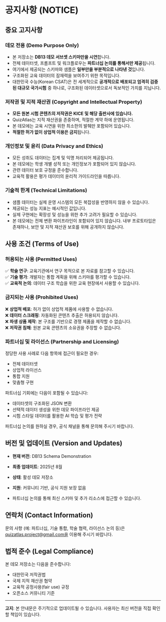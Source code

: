 # 공지사항 (NOTICE)

## 중요 고지사항

### 데모 전용 (Demo Purpose Only)

- 본 저장소는 **DB13 데모 서브셋 스키마만을 시연**합니다.
- 전체 데이터셋, 프롬프트 및 워크플로우는 **파트너십 논의를 통해서만 제공**됩니다.
- 여기에서 제공되는 스키마와 샘플은 **일부만을 부분적으로 나타낸 것**입니다.
- 구조화된 교육 데이터의 잠재력을 보여주기 위한 목적입니다.
- 대한민국 수능(Korean CSAT)은 전 세계적으로 **공개적으로 배포되고 엄격히 검증된 대규모 국가시험** 중 하나로, 구조화된 데이터셋으로서 독보적인 가치를 지닙니다.

### 저작권 및 지적 재산권 (Copyright and Intellectual Property)

- **모든 원본 시험 콘텐츠의 저작권은 KICE 및 해당 출판사에 있습니다.**
- QuizAtlas는 지적 재산권을 존중하며, 적절한 계약 하에 운영됩니다.
- 본 데모에는 교육 시연을 위한 최소한의 발췌만 포함되어 있습니다.
- **적절한 허가 없이 상업적 이용은 금지**됩니다.

### 개인정보 및 윤리 (Data Privacy and Ethics)

- 모든 성취도 데이터는 집계 및 익명 처리되어 제공됩니다.
- 본 데모에는 학생 개별 성적 또는 개인정보가 포함되어 있지 않습니다.
- 관련 데이터 보호 규정을 준수합니다.
- 교육적 활용은 평가 데이터의 윤리적 가이드라인을 따릅니다.

### 기술적 한계 (Technical Limitations)

- 샘플 데이터는 실제 운영 시스템의 모든 복잡성을 반영하지 않을 수 있습니다.
- 제공되는 성능 지표는 예시적인 값입니다.
- 실제 구현에는 확장성 및 성능을 위한 추가 고려가 필요할 수 있습니다.
- 본 데모에는 전체 변환 파이프라인이 포함되어 있지 않습니다. 내부 프로토타입은 존재하나, 보안 및 지적 재산권 보호를 위해 공개하지 않습니다.

## 사용 조건 (Terms of Use)

### 허용되는 사용 (Permitted Uses)

✅ **학술 연구**: 교육기관에서 연구 목적으로 본 자료를 참고할 수 있습니다.  
✅ **기술 평가**: 개발자는 통합 계획을 위해 스키마를 평가할 수 있습니다.  
✅ **교육적 논의**: 데이터 구조 학습을 위한 교육 현장에서 사용할 수 있습니다.  

### 금지되는 사용 (Prohibited Uses)

❌ **상업적 배포**: 허가 없이 상업적 제품에 사용할 수 없습니다.  
❌ **데이터 스크래핑**: 자동화된 콘텐츠 추출은 허용되지 않습니다.  
❌ **파생 상품 제작**: 본 구조를 기반으로 경쟁 제품을 제작할 수 없습니다.  
❌ **저작권 침해**: 원본 교육 콘텐츠의 소유권을 주장할 수 없습니다.  

### 파트너십 및 라이선스 (Partnership and Licensing)

정당한 사용 사례로 다음 항목에 접근이 필요한 경우:
- 전체 데이터셋
- 상업적 라이선스
- 통합 지원
- 맞춤형 구현

파트너십 기회에는 다음이 포함될 수 있습니다:
- 데이터셋의 구조화된 JSON 변환
- 선택적 데이터 생성을 위한 데모 파이프라인 제공
- 시험 스타일 데이터를 활용한 AI 학습 및 평가 전략

파트너십 논의를 원하실 경우, 공식 채널을 통해 문의해 주시기 바랍니다.

## 버전 및 업데이트 (Version and Updates)

- **현재 버전**: DB13 Schema Demonstration
- **최종 업데이트**: 2025년 8월
- **상태**: 활성 데모 저장소
- **지원**: 커뮤니티 기반, 공식 지원 보장 없음

- 파트너십 논의를 통해 최신 스키마 및 추가 리소스에 접근할 수 있습니다.

## 연락처 (Contact Information)

문의 사항 (예: 파트너십, 기술 통합, 학술 협력, 라이선스 논의 등)은  
quizatlas.project@gmail.com을 이용해 주시기 바랍니다.

## 법적 준수 (Legal Compliance)

본 데모 저장소는 다음을 준수합니다:
- 대한민국 저작권법
- 국제 지적 재산권 협약
- 교육적 공정사용(fair use) 규정
- 오픈소스 커뮤니티 기준

---

**고지**: 본 안내문은 주기적으로 업데이트될 수 있습니다. 사용자는 최신 버전을 직접 확인할 책임이 있습니다.